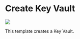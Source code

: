 # Create Key Vault

<a href="https://azuredeploy.net" target="_blank">
    <img src="http://azuredeploy.net/deploybutton.png"/>
</a>

This template creates a Key Vault. 
